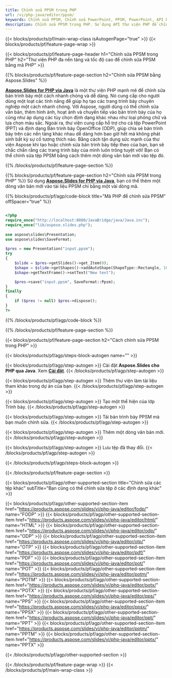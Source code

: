```yaml
---
title: Chỉnh sửa PPSM trong PHP
url: /vi/php-java/editor/ppsm/
keywords: Chỉnh sửa PPSM, Chỉnh sửa PowerPoint, PPSM, PowerPoint, API PHP, Thư viện PHP
description: Chỉnh sửa PPSM trong PHP. Sử dụng API thư viện PHP để chỉnh sửa tệp PPSM
---
```


{{< blocks/products/pf/main-wrap-class isAutogenPage="true" >}}
{{< blocks/products/pf/feature-page-wrap >}}

{{< blocks/products/pf/feature-page-header h1="Chỉnh sửa PPSM trong PHP" h2="Thư viện PHP đa nền tảng và tốc độ cao để chỉnh sửa PPSM bằng mã PHP" >}}

{{% blocks/products/pf/feature-page-section h2="Chỉnh sửa PPSM bằng Aspose.Slides" %}}

[**Aspose.Slides for PHP via Java**](https://products.aspose.com/slides/vi/php-java/) là một thư viện PHP mạnh mẽ để chỉnh sửa bản trình bày một cách nhanh chóng và dễ dàng. Nó cung cấp cho người dùng một loạt các tính năng để giúp họ tạo các trang trình bày chuyên nghiệp một cách nhanh chóng. Với Aspose, người dùng có thể chỉnh sửa văn bản, thêm hình ảnh, hoạt ảnh và chuyển tiếp vào bản trình bày của họ cũng như áp dụng các tùy chọn định dạng khác nhau như loại phông chữ và lựa chọn màu sắc. Ngoài ra, thư viện cung cấp hỗ trợ cho cả tệp PowerPoint (PPT) và định dạng Bản trình bày OpenOffice (ODP), giúp chia sẻ bản trình bày trên các nền tảng khác nhau dễ dàng hơn bao giờ hết mà không phát sinh bất kỳ sự cố tương thích nào. Bằng cách tận dụng sức mạnh của thư viện Aspose khi tạo hoặc chỉnh sửa bản trình bày tiếp theo của bạn, bạn sẽ chắc chắn rằng các trang trình bày của mình luôn trông tuyệt vời!
Bạn có thể chỉnh sửa tệp PPSM bằng cách thêm một dòng văn bản mới vào tệp đó. 

{{% /blocks/products/pf/feature-page-section %}}

{{% blocks/products/pf/feature-page-section  h2="Chỉnh sửa PPSM trong PHP" %}}
Sử dụng [**Aspose.Slides for PHP via Java**](https://products.aspose.com/slides/vi/php-java/), bạn có thể thêm một dòng văn bản mới vào tài liệu PPSM chỉ bằng một vài dòng mã.

{{% blocks/products/pf/agp/code-block title="Mã PHP để chỉnh sửa PPSM" offSpacer="true" %}}

```php

<?php
require_once("http://localhost:8080/JavaBridge/java/Java.inc");
require_once("lib/aspose.slides.php");
 
use aspose\slides\Presentation;
use aspose\slides\SaveFormat;
 
$pres = new Presentation("input.ppsm");
try
{
    $slide = $pres->getSlides()->get_Item(0);     
    $shape = $slide->getShapes()->addAutoShape(ShapeType::Rectangle, 10, 10, 100, 50);
    $shape->getTextFrame()->setText("New text");

    $pres->save("input.ppsm", SaveFormat::Ppsm);
}
finally
{
    if ($pres != null) $pres->dispose();
}
?>
```
{{% /blocks/products/pf/agp/code-block %}}

{{% /blocks/products/pf/feature-page-section %}}

{{< blocks/products/pf/feature-page-section  h2="Cách chỉnh sửa PPSM trong PHP" >}}

{{< blocks/products/pf/agp/steps-block-autogen name="" >}}


{{< blocks/products/pf/agp/step-autogen >}}
Cài đặt **Aspose.Slides cho PHP qua Java**. Xem [**Cài đặt**](https://docs.aspose.com/slides/php-java/installation/).
{{< /blocks/products/pf/agp/step-autogen >}}

{{< blocks/products/pf/agp/step-autogen >}}
Thêm thư viện làm tài liệu tham khảo trong dự án của bạn.
{{< /blocks/products/pf/agp/step-autogen >}}

{{< blocks/products/pf/agp/step-autogen >}}
Tạo một thể hiện của lớp Trình bày.
{{< /blocks/products/pf/agp/step-autogen >}}

{{< blocks/products/pf/agp/step-autogen >}}
Tải bản trình bày PPSM mà bạn muốn chỉnh sửa.
{{< /blocks/products/pf/agp/step-autogen >}}

{{< blocks/products/pf/agp/step-autogen >}}
Thêm một dòng văn bản mới.
{{< /blocks/products/pf/agp/step-autogen >}}

{{< blocks/products/pf/agp/step-autogen >}}
Lưu tệp đã thay đổi.
{{< /blocks/products/pf/agp/step-autogen >}}

{{< /blocks/products/pf/agp/steps-block-autogen >}}


{{< /blocks/products/pf/feature-page-section >}}

{{< blocks/products/pf/agp/other-supported-section title="Chỉnh sửa các tệp khác" subTitle="Bạn cũng có thể chỉnh sửa tệp ở các định dạng khác" >}}

{{< blocks/products/pf/agp/other-supported-section-item href="https://products.aspose.com/slides/vi/php-java/editor/fodp/" name="FODP" >}}
{{< blocks/products/pf/agp/other-supported-section-item href="https://products.aspose.com/slides/vi/php-java/editor/html/" name="HTML" >}}
{{< blocks/products/pf/agp/other-supported-section-item href="https://products.aspose.com/slides/vi/php-java/editor/odp/" name="ODP" >}}
{{< blocks/products/pf/agp/other-supported-section-item href="https://products.aspose.com/slides/vi/php-java/editor/otp/" name="OTP" >}}
{{< blocks/products/pf/agp/other-supported-section-item href="https://products.aspose.com/slides/vi/php-java/editor/pdf/" name="PDF" >}}
{{< blocks/products/pf/agp/other-supported-section-item href="https://products.aspose.com/slides/vi/php-java/editor/pot/" name="POT" >}}
{{< blocks/products/pf/agp/other-supported-section-item href="https://products.aspose.com/slides/vi/php-java/editor/potm/" name="POTM" >}}
{{< blocks/products/pf/agp/other-supported-section-item href="https://products.aspose.com/slides/vi/php-java/editor/potx/" name="POTX" >}}
{{< blocks/products/pf/agp/other-supported-section-item href="https://products.aspose.com/slides/vi/php-java/editor/pps/" name="PPS" >}}
{{< blocks/products/pf/agp/other-supported-section-item href="https://products.aspose.com/slides/vi/php-java/editor/ppsx/" name="PPSX" >}}
{{< blocks/products/pf/agp/other-supported-section-item href="https://products.aspose.com/slides/vi/php-java/editor/ppt/" name="PPT" >}}
{{< blocks/products/pf/agp/other-supported-section-item href="https://products.aspose.com/slides/vi/php-java/editor/pptm/" name="PPTM" >}}
{{< blocks/products/pf/agp/other-supported-section-item href="https://products.aspose.com/slides/vi/php-java/editor/pptx/" name="PPTX" >}}


{{< /blocks/products/pf/agp/other-supported-section >}}

{{< /blocks/products/pf/feature-page-wrap >}}
{{< /blocks/products/pf/main-wrap-class >}}